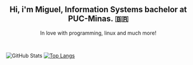<h2 align=center> Hi, i'm Miguel, Information Systems bachelor at PUC-Minas. 🇧🇷 </h2>

<p align=center> In love with programming, linux and much more! </p> <br> 

![GitHub Stats](https://github-readme-stats.vercel.app/api?username=alvesafk&show_icons=true&theme=monokai) 
[![Top Langs](https://github-readme-stats.vercel.app/api/top-langs/?username=alvesafk&theme=monokai)](https://github.com/anuraghazra/github-readme-stats)

<!--
**Alvesafk/alvesafk** is a ✨ _special_ ✨ repository because its `README.md` (this file) appears on your GitHub profile.

Here are some ideas to get you started:

- 🔭 I’m currently working on ...
- 🌱 I’m currently learning ...
- 👯 I’m looking to collaborate on ...
- 🤔 I’m looking for help with ...
- 💬 Ask me about ...
- 📫 How to reach me: ...
- 😄 Pronouns: ...
- ⚡ Fun fact: ...
-->
